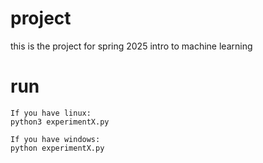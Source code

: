 # project
 this is the project for spring 2025 intro to machine learning

# run

```
If you have linux:
python3 experimentX.py

If you have windows:
python experimentX.py
 ```